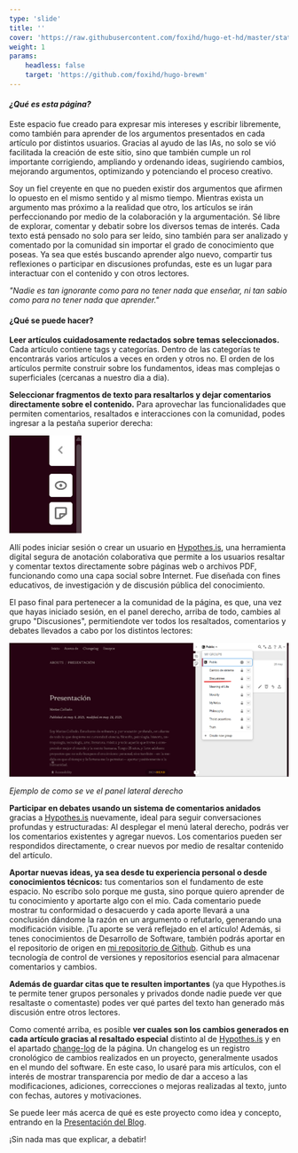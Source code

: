 ```yaml
---
type: 'slide'
title: ''
cover: 'https://raw.githubusercontent.com/foxihd/hugo-et-hd/master/static/svg/flowlines/28.svg'
weight: 1
params:
    headless: false
    target: 'https://github.com/foxihd/hugo-brewm'
---
```


#### ***¿Qué es esta página?***


Este espacio fue creado para expresar mis intereses y escribir libremente, como también para aprender de los argumentos presentados en cada artículo por distintos usuarios. Gracias al ayudo de las IAs, no solo se vió facilitada la creación de este sitio, sino que también cumple un rol importante corrigiendo, ampliando y ordenando ideas, sugiriendo cambios, mejorando argumentos, optimizando y potenciando el proceso creativo.

Soy un fiel creyente en que no pueden existir dos argumentos que afirmen lo opuesto en el mismo sentido y al mismo tiempo. Mientras exista un argumento mas próximo a la realidad que otro, los artículos se irán perfeccionando por medio de la colaboración y la argumentación. Sé libre de explorar, comentar y debatir sobre los diversos temas de interés. Cada texto está pensado no solo para ser leído, sino también para ser analizado y comentado por la comunidad sin importar el grado de conocimiento que poseas. Ya sea que estés buscando aprender algo nuevo, compartir tus reflexiones o participar en discusiones profundas, este es un lugar para interactuar con el contenido y con otros lectores.

*"Nadie es tan ignorante como para no tener nada que enseñar, ni tan sabio como para no tener nada que aprender."*

#### ¿Qué se puede hacer?
**Leer artículos cuidadosamente redactados sobre temas seleccionados.** Cada artículo contiene tags y categorías. Dentro de las categorías te encontrarás varios artículos a veces en orden y otros no. El orden de los artículos permite construir sobre los fundamentos, ideas mas complejas o superficiales (cercanas a nuestro dia a dia).

**Seleccionar fragmentos de texto para resaltarlos y dejar comentarios directamente sobre el contenido.** Para aprovechar las funcionalidades que permiten comentarios, resaltados e interacciones con la comunidad, podes ingresar a la pestaña superior derecha:

![panel-lateral](/images/panel-lateral.png)

Allí podes iniciar sesión o crear un usuario en [Hypothes.is](https://web.hypothes.is/), una herramienta digital segura de anotación colaborativa que permite a los usuarios resaltar y comentar textos directamente sobre páginas web o archivos PDF, funcionando como una capa social sobre Internet. Fue diseñada con fines educativos, de investigación y de discusión pública del conocimiento.

El paso final para pertenecer a la comunidad de la página, es que, una vez que hayas iniciado sesión, en el panel derecho, arriba de todo, cambies al grupo "Discusiones", permitiendote ver todos los resaltados, comentarios y debates llevados a cabo por los distintos lectores:

![change-group](/images/change-group.png)

*Ejemplo de como se ve el panel lateral derecho*

**Participar en debates usando un sistema de comentarios anidados** gracias a [Hypothes.is](https://web.hypothes.is/) nuevamente, ideal para seguir conversaciones profundas y estructuradas: Al desplegar el menú lateral derecho, podrás ver los comentarios existentes y agregar nuevos. Los comentarios pueden ser respondidos directamente, o crear nuevos por medio de resaltar contenido del artículo.

**Aportar nuevas ideas, ya sea desde tu experiencia personal o desde conocimientos técnicos:** tus comentarios son el fundamento de este espacio. No escribo solo porque me gusta, sino porque quiero aprender de tu conocimiento y aportarte algo con el mio. Cada comentario puede mostrar tu conformidad o desacuerdo y cada aporte llevará a una conclusión dándome la razón en un argumento o refutarlo, generando una modificación visible. ¡Tu aporte se verá reflejado en el artículo! Además, si tenes conocimientos de Desarrollo de Software, también podrás aportar en el repositorio de origen en [mi repositorio de Github](https://github.com/MatiasColladoCA/ensayos-matias-collado). Github es una tecnología de control de versiones y repositorios esencial para almacenar comentarios y cambios.

**Además de guardar citas que te resulten importantes** (ya que Hypothes.is te permite tener grupos personales y privados donde nadie puede ver que resaltaste o comentaste) podes ver qué partes del texto han generado más discusión entre otros lectores.

Como comenté arriba, es posible **ver cuales son los cambios generados en cada artículo gracias al resaltado especial** distinto al de [Hypothes.is](https://web.hypothes.is/) y en el apartado [change-log](/changelog/) de la página. Un changelog es un registro cronológico de cambios realizados en un proyecto, generalmente usados en el mundo del software. En este caso, lo usaré para mis artículos, con el interés de mostrar transparencia por medio de dar a acceso a las modificaciones, adiciones, correcciones o mejoras realizadas al texto, junto con fechas, autores y motivaciones.

Se puede leer más acerca de qué es este proyecto como idea y concepto, entrando en la [Presentación del Blog](/about/presentacion/).

¡Sin nada mas que explicar, a debatir!
